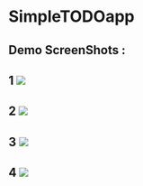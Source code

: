 # SimpleTODOapp

## Demo ScreenShots : 

## 1 ![](https://github.com/MohammadFahadAlam/SimpleTODOapp/blob/main/demo/screenshot_1.jpg)
## 2 ![](https://github.com/MohammadFahadAlam/SimpleTODOapp/blob/main/demo/screenshot_2.jpg)
## 3 ![](https://github.com/MohammadFahadAlam/SimpleTODOapp/blob/main/demo/screenshot_3.jpg)
## 4 ![](https://github.com/MohammadFahadAlam/SimpleTODOapp/blob/main/demo/screenshot_4.jpg)
